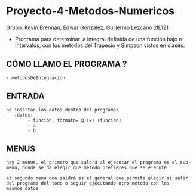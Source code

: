 # Proyecto-4-Metodos-Numericos
Grupo: Kevin Brennan, Edwar Gonzalez, Guillermo Lezcano 2IL121
- Programa para determinar la integral definida de una función bajo n intervalos, con los métodos del Trapecio y Simpson vistos en clases. 
 
 
 ##  CÓMO LLAMO EL PROGRAMA ? 
    - metodosDeIntegracion
    
  ## ENTRADA
    Se insertan los datos dentro del programa:
       -datos:
            - función, formato= @ (x) (funcion)
            - a 
            - b
  ## MENUS
    hay 2 menús, el primero que saldrá al ejecutar el programa es el sub-menú, donde se da elegir que método prefieres que se ejecute
    
    el segundo menú que saldrá es el general que permite elegir si salir del programa del todo o seguir ejecutando otro método con los 
    mismos datos
